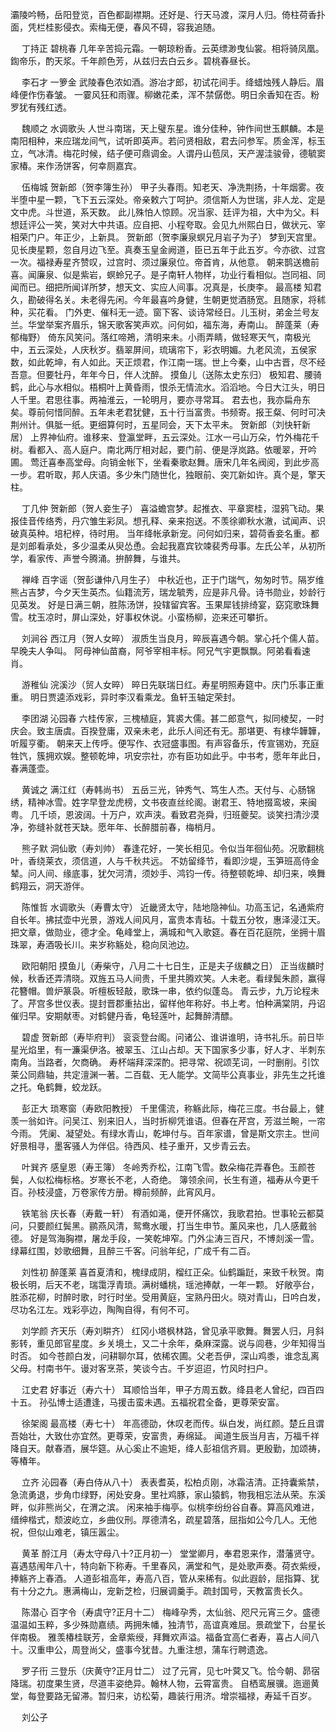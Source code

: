 <!-- { "loadSidebar": true } -->
灞陵吟畅，岳阳登览，百色都副襟期。还好是、行天马渡，深月人归。倚柱荷香扑面，凭栏桂影侵衣。索梅无便，春风不碍，容我追随。 

　
丁持正
碧桃春
几年辛苦捣元霜。一朝琼粉香。云英缥渺曳仙裳。相将骑凤凰。 
鍧帝乐，酌天浆。千年颜色芳，从兹归去白云乡。碧桃春昼长。 

　
李石才
一箩金
武陵春色浓如酒。游冶才郎，初试花间手。绛蜡烛残人静后。眉峰便作伤春皱。 
一霎风狂和雨骤。柳嫩花柔，浑不禁僝僽。明日余香知在否。粉罗犹有残红透。 

　
魏顺之
水调歌头
人世斗南瑞，天上璧东星。谁分佳种，钟作间世玉麒麟。本是南阳相种，来应瑞龙间气，试听即英声。若问贤相敌，君去问参军。质金浑，标玉立，气冰清。梅花时候，结子便可鼎调金。人谓丹山苞凤，天产渥洼骏骨，德毓窦家椿。来作汤饼客，何幸厕嘉宾。 

　
伍梅城
贺新郎（贺李簿生孙）
甲子头春雨。知老天、净洗荆扬，十年烟雾。夜半堕中星一颗，飞下五云深处。帝亲敕六丁呵护。须信斯人为世瑞，非人龙、定是文中虎。斗世道，系天数。 
此儿殊怕人惊顾。况当家、廷评为祖，大中为父。料想廷评公一笑，笑对大中共语。应自把、小程夸取。会见九州熙白日，做状元、宰相荣门户。年正少，上新具。 
贺新郎（贺李廉泉螟兄月岩子为子）
梦到天宫里。见长庚星颗，忽自月边飞至。真奏玉皇金阙道，臣已五年于此五岁。今亦欲、过宫一次。福禄寿星齐赞叹，过宫时、须过廉泉位。帝首肯，从他意。 
朝来鹊送檐前喜。闻廉泉、似是紫岩，螟蛉兄子。是子南轩人物样，功业行看相似。岂同祖、同闻而已。细把所闻详所梦，想天文、实应人间事。况真是，长庚李。 
最高楼
知君久，勘破得名关。未老得先闲。今年最喜吟身健，生朝更觉酒肠宽。且随家，将秫种，买花看。 
门外吏、催科无一迹。窗下客、谈诗常经日。儿玉树，弟金兰号友兰。华堂举案齐眉乐，锦天歌客笑声欢。问何如，福东海，寿南山。 
醉蓬莱（寿郁梅野）
倚东风笑问。落红啼鴂，清明来未。小雨弄睛，做轻寒天气，南极光中，五云深处，人庆秋岁。翡翠屏间，琉璃帘下，彩衣明媚。九老风流，五侯家数，如此乾坤，有人如此。天正烦君，作江南一瑞。世上今秦，山中古晋，尽不经吾意。但要牡丹，年年今日，伴人沈醉。 
摸鱼儿（送陈太史东归）
极知君、腰骑鹤，此心与水相似。梧桐叶上黄昏雨，恨杀无情流水。滔滔地。今日大江头，明日人千里。君思往事。两袖淮云，一轮明月，要亦寻常耳。 
君去也，我亦扁舟东矣。尊前何惜同醉。五年未老君犹健，五十行当富贵。书频寄。报王粲、何时可决荆州计。俱胝一纸。更细算何时，五星同会，天下太平未。 
贺新郎（刘快轩新居）
上界神仙府。谁移来、登瀛堂畔，五云深处。江水一弓山万朵，竹外梅花千树。看都入、高人庭户。南北两厅相对起，要门前、便是浮岚路。依暖翠，开吟圃。 
莺迁喜奉高堂母。向销金帐下，坐看秦歌赵舞。唐宋几年名阀阅，到此步高一步。君听取，邦人庆语。多少朱门随世化，独眼前、突兀新如许。真个是，擎天柱。 

　
丁几仲
贺新郎（贺人妾生子）
喜溢蟾宫梦。起推衣、平章窦桂，湿鸦飞动。果报佳音传络秀，丹穴雏生彩凤。想孔释、亲来抱送。不羡徐卿秋水澈，试闻声、识破真英种。培杞梓，待时用。 
当年绛帐承新宠。问何如归来，碧荷香妾名重。都是刘郎看承处，多少温柔从臾怂恿。会起我嘉宾钦竦裴秀母事。左氏公羊，从初所学，看家传、声誉今腾涌。拚醉舞，与谁共。 

　
禅峰
百字谣（贺彭谦仲八月生子）
中秋近也，正于门瑞气，匆匆时节。隔岁维熊占吉梦，今夕天生英杰。仙籍流芳，瑞龙毓秀，应是非凡骨。诗书勋业，妙龄行见英发。 
好是日满三朝，胜陈汤饼，投辖留宾客。玉果犀钱排绮宴，窈窕歌珠舞雪。枕玉凉时，屏山深处，好事权休说。小蛮杨柳，迩来还可攀折。 

　
刘涧谷
西江月（贺人女晬）
淑质生当良月，晬辰喜遇今朝。掌心托个儒人苗。早晚夫人争叫。 
阿母神仙苗裔，阿爷宰相丰标。阿兄气宇更飘飘。阿弟看看速肖。 

　
游稚仙
浣溪沙（贸人女晬）
晬日先联瑞日红。寿星明照寿筵中。庆门乐事正重重。 
明日贾逵添戏彩，异时李汉看乘龙。鱼轩玉轴定荣封。 

　
李团湖
沁园春
六桂传家，三槐植庭，箕裘大儒。甚二郎意气，拟同棱契，一时庆会。致主唐虞。百揆登庸，双亲未老，此乐人间还有无。那堪更、有棣华韡韡，听履亨衢。 
朝来天上传呼。便写作、衣冠盛事图。有声容备乐，传宣锡劝，充庭牲饩，簇拥欢娱。整顿乾坤，巩安宗社，亦有臣功如此乎。中书考，愿年年此日，春满蓬壶。 

　
黄诚之
满江红（寿韩尚书）
五岳三光，钟秀气、笃生人杰。天付与、心肠锦绣，精神冰雪。姓字早登龙虎榜，文书夜直丝纶阁。谢君王、特地掇鸾坡，来闽粤。 
几千顷，恩波阔。十万户，欢声浃。看致君尧舜，归班夔契。谈笑扫清沙漠净，弥缝补就苍天缺。愿年年、长醉腊前春，梅梢月。 

　
熊子默
洞仙歌（寿刘帅）
春逢花好，一笑长相见。令似当年徊仙苑。况歌翻桃叶，香绕莱衣，须信道，人与千秋共远。 
不妨留绛节，看即沙堤，玉笋班高侍金辇。问人间、缘底事，犹欠河清，须妙手、鸿钧一传。待整顿乾坤、却归来，唤舞鹤翔云，洞天游伴。 

　
陈惟哲
水调歌头（寿曹太守）
近畿贤太守，陆地隐神仙。功高玉记，名通紫府自长年。拂拭壶中光景，游戏人间风月，富贵本青毡。十载五分牧，惠泽浸江天。把文章，做勋业，德才全。龟峰堂上，满城和气入歌筵。春在百花庭院，坐拥十眉珠翠，寿酒吸长川。来岁称觞处，稳向凤池边。 

　
欧阳朝阳
摸鱼儿（寿柴守，八月二十七日生，正是夫子绂麟之日）
正当绂麟时候，秋香还弄清晓。双旌五马人间贵，千里共腾欢笑。人未老。看绿鬓朱颜，赢得花簪帽。兽炉篆袅。听檀板轻敲，歌珠一串，依约似蓬岛。 
青云步，九万论程未了。芹宫多世仪表。提封晋郡重拈出，留样他年称好。书上考。怕种满棠阴，丹诏催归早。安期献枣。对鹤健丹香，龟轻莲叶，起舞醉清醥。 

　
碧虚
贺新郎（寿毕府判）
衮衮登台阁。问诸公、谁讲谁明，诗书礼乐。前日毕星光焰里，有一濂渠伊洛。被翠玉、江山占却。天下国家多少事，好人才、半刺东南角。当路者，欠商确。 
寿杯端拜深深酌。把寻常、祝颂芜词，一时删削。引饮莱公同鼎轴，共定澶渊一著。二百载、无人能学。文简毕公真事业，非先生之托谁之托。龟鹤舞，蛟龙跃。 

　
彭正大
琐寒窗（寿欧阳教授）
千里儒流，称觞此际，梅花三度。书台最上，健羡一翁如许。问吴江、别来旧人，当时折柳凭谁语。但春在芹宫，芳滋兰畹，一帘今雨。 
凭阑、凝望处。有绿水青山，乾坤付与。百年家谱，曾是斯文宗主。世间好景相寻，墨客骚人为伴侣。待西风、桂子重开，又步青云去。 

　
叶巽齐
感皇恩（寿王簿）
冬岭秀乔松，江南飞雪。数朵梅花弄春色。玉颜苍鬓，人似松梅标格。岁寒长不老，人奇绝。 
簿领余间，长生有道，福寿从今更千百。孙枝浸盛，万卷家传方册。樽前频醉，此宵风月。 

　
铁笔翁
庆长春（寿戴一轩）
有酒如渑，便开怀痛饮，我歌君拍。世事轮云都莫问，只要颜红鬓黑。鹂燕风清，鸳鸯水暖，打当生申节。薰风来也，几人感戴翁德。 
好是驾海胸襟，屠龙手段，一笑乾坤窄。门外尘涛三百尺，不博剡溪一雪。绿幕红围，妙歌细舞，且醉三千客。问翁年纪，广成千有二百。 

　
刘性初
醉蓬莱
喜首夏清和，槐绿成阴，榴红正朵。仙鹤蹁跹，来致千秋贺。南极长明，后天不老，瑞霭浮青琐。满树蟠桃，瑶池捧献，一年一颗。 
好敞亭台，胜添花柳，时醉时歌，时行时坐。受用黄庭，宝熟丹田火。晓对青山，日吟白发，尽功名江左。戏彩亭边，陶陶自得，有何不可。 

　
刘学颜
齐天乐（寿刘畊齐）
红冈小塔枫林路，曾见承平歌舞。舞罢人归，月斜影转，重见郎官星度。乡关境土，又二十余年，桑麻深露。说与闾巷，少年知得当时否。 
如今苍颜白发，问耕聊尔耳，依稀农圃。父老吾伊，深山鸡黍，谁念乱离父母。村南书午。谩对客烹茶，笑谈今古。千岁迢迢，竹风时扫户。 

　
江史君
好事近（寿六十）
耳顺恰当年，甲子方周五数。绛县老人曾纪，四百四十五。 
孙弘博士适遭逢，马援击蛮未遇。五福祝君全备，更尊荣安富。 

　
徐架阁
最高楼（寿七十）
年高德劭，休叹老而传。纵白发，尚红颜。楚丘且谓吾始壮，大致仕亦宜然。更尊荣，安富贵，寿绵延。 
闻道生辰当月吉，万福千祥降自天。献春酒，展华筵。从心奚止不逾矩，绛人彭祖信齐肩。更殷勤，加颂祷，等椿年。 

　
立齐
沁园春（寿白侍从八十）
表表耆英，松柏贞刚，冰霜洁清。正持囊紫禁，急流勇退，步角巾绿野，闲处安身。里社鸡豚，家山猿鹤，物我相忘法从荣。东溪畔，似非熊尚父，在渭之滨。 
闲来袖手梅亭。似桃李纷纷谷自春。算高风难进，缙绅楷式，颓波屹立，乡曲仪刑。厚德清名，疏星碧落，屈指如公今几人。无他祝，但似山难老，镇压嚣尘。 

　
黄革
酹江月（寿太守母八十?正月初一）
堂堂卿月，奉君恩来作，潜藩贤守。喜遇慈闱年八十，特向新下称寿。千里春风，满堂和气，是处歌声奏。荷衣紫绶，捧觞齐上春酒。 
人道彭祖高年，寿高八百，管从来稀有。似此遐龄，屈指算、犹有十分之九。惠满梅山，宠新芝检，归展调羹手。疏封国号，天教富贵长久。 

　
陈潜心
百字令（寿虞守?正月十二）
梅峰孕秀，太仙翁、咫尺元宵三夕。盛德温温如玉粹，多少殊勋嘉绩。两拥朱幡，独清节，高谊真难屈。景疏堂下，台星长伴南极。 
雅羡椿桂联芳，金章紫绶，拜舞欢声溢。福备宜高仁者寿，喜占人间八十。汉重申公，周登尚父，盛事今犹昔。九重注想，蒲车行聘遗逸。 

　
罗子衎
三登乐（庆黄守?正月廿二）
过了元宵，见七叶蓂又飞。恰今朝、昴宿降瑞。初度果生贤，尽道丰姿绝异。翰林人物，云霄富贵。 
自栖鸾展骥。迤逦黄堂，每登要路无留滞。暂归来，访松菊，趣装行用济。增崇福禄，寿延千百岁。 

　
刘公子
